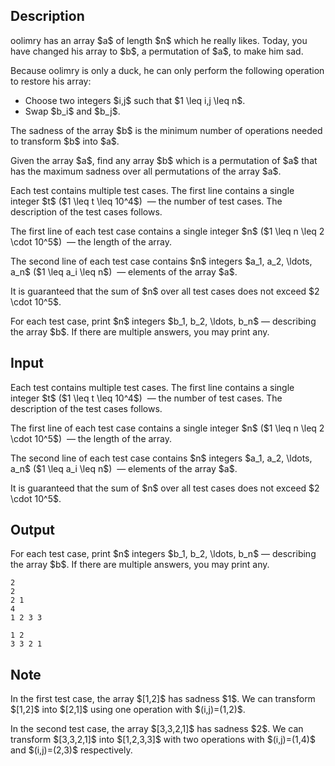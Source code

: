 ## Description

<div><p>oolimry has an array $a$ of length $n$ which he really likes. Today, you have changed his array to $b$, a permutation of $a$, to make him sad.</p><p>Because oolimry is only a duck, he can only perform the following operation to restore his array: </p><ul> <li> Choose two integers $i,j$ such that $1 \leq i,j \leq n$. </li><li> Swap $b_i$ and $b_j$. </li></ul><p>The <span class="tex-font-style-bf">sadness</span> of the array $b$ is the minimum number of operations needed to transform $b$ into $a$.</p><p>Given the array $a$, find any array $b$ which is a permutation of $a$ that has the maximum sadness over all permutations of the array $a$.</p></div><div class="input-specification"><p>Each test contains multiple test cases. The first line contains a single integer $t$ ($1 \leq t \leq 10^4$) &nbsp;— the number of test cases. The description of the test cases follows.</p><p>The first line of each test case contains a single integer $n$ ($1 \leq n \leq 2 \cdot 10^5$) &nbsp;— the length of the array.</p><p>The second line of each test case contains $n$ integers $a_1, a_2, \ldots, a_n$ ($1 \leq a_i \leq n$) &nbsp;— elements of the array $a$.</p><p>It is guaranteed that the sum of $n$ over all test cases does not exceed $2 \cdot 10^5$.</p></div><div class="output-specification"><p>For each test case, print $n$ integers $b_1, b_2, \ldots, b_n$ — describing the array $b$. If there are multiple answers, you may print any.</p></div>

## Input

<p>Each test contains multiple test cases. The first line contains a single integer $t$ ($1 \leq t \leq 10^4$) &nbsp;— the number of test cases. The description of the test cases follows.</p><p>The first line of each test case contains a single integer $n$ ($1 \leq n \leq 2 \cdot 10^5$) &nbsp;— the length of the array.</p><p>The second line of each test case contains $n$ integers $a_1, a_2, \ldots, a_n$ ($1 \leq a_i \leq n$) &nbsp;— elements of the array $a$.</p><p>It is guaranteed that the sum of $n$ over all test cases does not exceed $2 \cdot 10^5$.</p>

## Output

<p>For each test case, print $n$ integers $b_1, b_2, \ldots, b_n$ — describing the array $b$. If there are multiple answers, you may print any.</p>





```input1|2,3
2
2
2 1
4
1 2 3 3
```




```output1
1 2
3 3 2 1
```



## Note

<p>In the first test case, the array $[1,2]$ has sadness $1$. We can transform $[1,2]$ into $[2,1]$ using one operation with $(i,j)=(1,2)$.</p><p>In the second test case, the array $[3,3,2,1]$ has sadness $2$. We can transform $[3,3,2,1]$ into $[1,2,3,3]$ with two operations with $(i,j)=(1,4)$ and $(i,j)=(2,3)$ respectively.</p>
